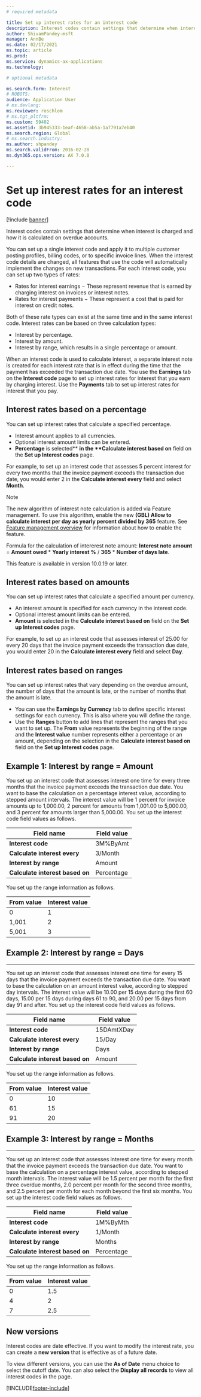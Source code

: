 ```yaml
---
# required metadata

title: Set up interest rates for an interest code
description: Interest codes contain settings that determine when interest is charged and how it is calculated on overdue accounts.
author: ShivamPandey-msft
manager: AnnBe
ms.date: 02/17/2021
ms.topic: article
ms.prod: 
ms.service: dynamics-ax-applications
ms.technology: 

# optional metadata

ms.search.form: Interest
# ROBOTS: 
audience: Application User
# ms.devlang: 
ms.reviewer: roschlom
# ms.tgt_pltfrm: 
ms.custom: 59402
ms.assetid: 3b945333-1eaf-4658-ab5a-1a7791a7eb40
ms.search.region: Global
# ms.search.industry: 
ms.author: shpandey
ms.search.validFrom: 2016-02-28
ms.dyn365.ops.version: AX 7.0.0

---
```


# Set up interest rates for an interest code

[!include [banner](../includes/banner.md)]

Interest codes contain settings that determine when interest is charged and how it is calculated on overdue accounts.

You can set up a single interest code and apply it to multiple customer posting profiles, billing codes, or to specific invoice lines. When the interest code details are changed, all features that use the code will automatically implement the changes on new transactions. For each interest code, you can set up two types of rates:
-   Rates for interest earnings − These represent revenue that is earned by charging interest on invoices or interest notes.
-   Rates for interest payments − These represent a cost that is paid for interest on credit notes.

Both of these rate types can exist at the same time and in the same interest code. Interest rates can be based on three calculation types:
-   Interest by percentage.
-   Interest by amount.
-   Interest by range, which results in a single percentage or amount.

When an interest code is used to calculate interest, a separate interest note is created for each interest rate that is in effect during the time that the payment has exceeded the transaction due date. You use the **Earnings** tab on the **Interest code** page to set up interest rates for interest that you earn by charging interest. Use the **Payments** tab to set up interest rates for interest that you pay.

## Interest rates based on a percentage
You can set up interest rates that calculate a specified percentage.

- Interest amount applies to all currencies.
- Optional interest amount limits can be entered.
- <strong>Percentage</strong> is selected** <strong>in the **Calculate interest based on</strong> field on the <strong>Set up Interest codes</strong> page.

For example, to set up an interest code that assesses 5 percent interest for every two months that the invoice payment exceeds the transaction due date, you would enter 2 in the **Calculate interest every** field and select **Month**.

> [!NOTE] 
> The new algorithm of interest note calculation is added via Feature management. To use this algorithm, enable the new **(GBL) Allow to calculate interest per day as yearly percent divided by 365** feature. See [Feature management overview](../../fin-ops-core/fin-ops/get-started/feature-management/feature-management-overview.md) for information about how to enable the feature.
> 
>  Formula for the calculation of intererest note amount: **Interest note amount** = **Amount owed** * **Yearly interest %** / **365** * **Number of days late**.
>  
> This feature is available in version 10.0.19 or later.    
 

## Interest rates based on amounts
You can set up interest rates that calculate a specified amount per currency.
- An interest amount is specified for each currency in the interest code.
- Optional interest amount limits can be entered.
- **Amount** is selected in the **Calculate interest based on** field on the **Set up Interest codes** page.

For example, to set up an interest code that assesses interest of 25.00 for every 20 days that the invoice payment exceeds the transaction due date, you would enter 20 in the **Calculate interest every** field and select **Day**.

## Interest rates based on ranges
You can set up interest rates that vary depending on the overdue amount, the number of days that the amount is late, or the number of months that the amount is late.
-   You can use the **Earnings by Currency** tab to define specific interest settings for each currency. This is also where you will define the range.
-   Use the **Ranges** button to add lines that represent the ranges that you want to set up. The **From** value represents the beginning of the range and the **Interest value** number represents either a percentage or an amount, depending on the selection in the **Calculate interest based on** field on the **Set up Interest codes** page.

## Example 1: Interest by range = Amount
You set up an interest code that assesses interest one time for every three months that the invoice payment exceeds the transaction due date. You want to base the calculation on a percentage interest value, according to stepped amount intervals. The interest value will be 1 percent for invoice amounts up to 1,000.00, 2 percent for amounts from 1,001.00 to 5,000.00, and 3 percent for amounts larger than 5,000.00. You set up the interest code field values as follows.

| **Field name**                  | **Field value** |
|---------------------------------|-----------------|
| **Interest code**               | 3M%ByAmt        |
| **Calculate interest every**    | 3/Month         |
| **Interest by range**           | Amount          |
| **Calculate interest based on** | Percentage      |

You set up the range information as follows.

| **From value** | **Interest value** |
|----------------|--------------------|
| 0              | 1                  |
| 1,001          | 2                  |
| 5,001          | 3                  |


## Example 2: Interest by range = Days
--------------------------------------------------

You set up an interest code that assesses interest one time for every 15 days that the invoice payment exceeds the transaction due date. You want to base the calculation on an amount interest value, according to stepped day intervals. The interest value will be 10.00 per 15 days during the first 60 days, 15.00 per 15 days during days 61 to 90, and 20.00 per 15 days from day 91 and after. You set up the interest code field values as follows.

| **Field name**                  | **Field value** |
|---------------------------------|-----------------|
| **Interest code**               | 15DAmtXDay      |
| **Calculate interest every**    | 15/Day          |
| **Interest by range**           | Days            |
| **Calculate interest based on** | Amount          |

You set up the range information as follows.

| **From value** | **Interest value** |
|----------------|--------------------|
| 0              | 10                 |
| 61             | 15                 |
| 91             | 20                 |


## Example 3: Interest by range = Months
----------------------------------------------------

You set up an interest code that assesses interest one time for every month that the invoice payment exceeds the transaction due date. You want to base the calculation on a percentage interest value, according to stepped month intervals. The interest value will be 1.5 percent per month for the first three overdue months, 2.0 percent per month for the second three months, and 2.5 percent per month for each month beyond the first six months. You set up the interest code field values as follows.

| **Field name**                  | **Field value** |
|---------------------------------|-----------------|
| **Interest code**               | 1M%ByMth        |
| **Calculate interest every**    | 1/Month         |
| **Interest by range**           | Months          |
| **Calculate interest based on** | Percentage      |

You set up the range information as follows.

| **From value** | **Interest value** |
|----------------|--------------------|
| 0              | 1.5                |
| 4              | 2                  |
| 7              | 2.5                |

## New versions
Interest codes are date effective. If you want to modify the interest rate, you can create a **new version** that is effective as of a future date.

To view different versions, you can use the **As of Date** menu choice to select the cutoff date. You can also select the **Display all records** to view all interest codes in the page.





[!INCLUDE[footer-include](../../includes/footer-banner.md)]
